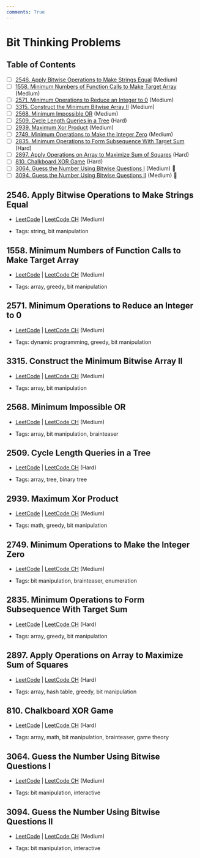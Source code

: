 ```yaml
---
comments: True
---
```


# Bit Thinking Problems

## Table of Contents

- [ ] [2546. Apply Bitwise Operations to Make Strings Equal](https://leetcode.cn/problems/apply-bitwise-operations-to-make-strings-equal/) (Medium)
- [ ] [1558. Minimum Numbers of Function Calls to Make Target Array](https://leetcode.cn/problems/minimum-numbers-of-function-calls-to-make-target-array/) (Medium)
- [ ] [2571. Minimum Operations to Reduce an Integer to 0](https://leetcode.cn/problems/minimum-operations-to-reduce-an-integer-to-0/) (Medium)
- [ ] [3315. Construct the Minimum Bitwise Array II](https://leetcode.cn/problems/construct-the-minimum-bitwise-array-ii/) (Medium)
- [ ] [2568. Minimum Impossible OR](https://leetcode.cn/problems/minimum-impossible-or/) (Medium)
- [ ] [2509. Cycle Length Queries in a Tree](https://leetcode.cn/problems/cycle-length-queries-in-a-tree/) (Hard)
- [ ] [2939. Maximum Xor Product](https://leetcode.cn/problems/maximum-xor-product/) (Medium)
- [ ] [2749. Minimum Operations to Make the Integer Zero](https://leetcode.cn/problems/minimum-operations-to-make-the-integer-zero/) (Medium)
- [ ] [2835. Minimum Operations to Form Subsequence With Target Sum](https://leetcode.cn/problems/minimum-operations-to-form-subsequence-with-target-sum/) (Hard)
- [ ] [2897. Apply Operations on Array to Maximize Sum of Squares](https://leetcode.cn/problems/apply-operations-on-array-to-maximize-sum-of-squares/) (Hard)
- [ ] [810. Chalkboard XOR Game](https://leetcode.cn/problems/chalkboard-xor-game/) (Hard)
- [ ] [3064. Guess the Number Using Bitwise Questions I](https://leetcode.cn/problems/guess-the-number-using-bitwise-questions-i/) (Medium) 👑
- [ ] [3094. Guess the Number Using Bitwise Questions II](https://leetcode.cn/problems/guess-the-number-using-bitwise-questions-ii/) (Medium) 👑

## 2546. Apply Bitwise Operations to Make Strings Equal

-   [LeetCode](https://leetcode.com/problems/apply-bitwise-operations-to-make-strings-equal/) | [LeetCode CH](https://leetcode.cn/problems/apply-bitwise-operations-to-make-strings-equal/) (Medium)

-   Tags: string, bit manipulation
## 1558. Minimum Numbers of Function Calls to Make Target Array

-   [LeetCode](https://leetcode.com/problems/minimum-numbers-of-function-calls-to-make-target-array/) | [LeetCode CH](https://leetcode.cn/problems/minimum-numbers-of-function-calls-to-make-target-array/) (Medium)

-   Tags: array, greedy, bit manipulation
## 2571. Minimum Operations to Reduce an Integer to 0

-   [LeetCode](https://leetcode.com/problems/minimum-operations-to-reduce-an-integer-to-0/) | [LeetCode CH](https://leetcode.cn/problems/minimum-operations-to-reduce-an-integer-to-0/) (Medium)

-   Tags: dynamic programming, greedy, bit manipulation
## 3315. Construct the Minimum Bitwise Array II

-   [LeetCode](https://leetcode.com/problems/construct-the-minimum-bitwise-array-ii/) | [LeetCode CH](https://leetcode.cn/problems/construct-the-minimum-bitwise-array-ii/) (Medium)

-   Tags: array, bit manipulation
## 2568. Minimum Impossible OR

-   [LeetCode](https://leetcode.com/problems/minimum-impossible-or/) | [LeetCode CH](https://leetcode.cn/problems/minimum-impossible-or/) (Medium)

-   Tags: array, bit manipulation, brainteaser
## 2509. Cycle Length Queries in a Tree

-   [LeetCode](https://leetcode.com/problems/cycle-length-queries-in-a-tree/) | [LeetCode CH](https://leetcode.cn/problems/cycle-length-queries-in-a-tree/) (Hard)

-   Tags: array, tree, binary tree
## 2939. Maximum Xor Product

-   [LeetCode](https://leetcode.com/problems/maximum-xor-product/) | [LeetCode CH](https://leetcode.cn/problems/maximum-xor-product/) (Medium)

-   Tags: math, greedy, bit manipulation
## 2749. Minimum Operations to Make the Integer Zero

-   [LeetCode](https://leetcode.com/problems/minimum-operations-to-make-the-integer-zero/) | [LeetCode CH](https://leetcode.cn/problems/minimum-operations-to-make-the-integer-zero/) (Medium)

-   Tags: bit manipulation, brainteaser, enumeration
## 2835. Minimum Operations to Form Subsequence With Target Sum

-   [LeetCode](https://leetcode.com/problems/minimum-operations-to-form-subsequence-with-target-sum/) | [LeetCode CH](https://leetcode.cn/problems/minimum-operations-to-form-subsequence-with-target-sum/) (Hard)

-   Tags: array, greedy, bit manipulation
## 2897. Apply Operations on Array to Maximize Sum of Squares

-   [LeetCode](https://leetcode.com/problems/apply-operations-on-array-to-maximize-sum-of-squares/) | [LeetCode CH](https://leetcode.cn/problems/apply-operations-on-array-to-maximize-sum-of-squares/) (Hard)

-   Tags: array, hash table, greedy, bit manipulation
## 810. Chalkboard XOR Game

-   [LeetCode](https://leetcode.com/problems/chalkboard-xor-game/) | [LeetCode CH](https://leetcode.cn/problems/chalkboard-xor-game/) (Hard)

-   Tags: array, math, bit manipulation, brainteaser, game theory
## 3064. Guess the Number Using Bitwise Questions I

-   [LeetCode](https://leetcode.com/problems/guess-the-number-using-bitwise-questions-i/) | [LeetCode CH](https://leetcode.cn/problems/guess-the-number-using-bitwise-questions-i/) (Medium)

-   Tags: bit manipulation, interactive
## 3094. Guess the Number Using Bitwise Questions II

-   [LeetCode](https://leetcode.com/problems/guess-the-number-using-bitwise-questions-ii/) | [LeetCode CH](https://leetcode.cn/problems/guess-the-number-using-bitwise-questions-ii/) (Medium)

-   Tags: bit manipulation, interactive
